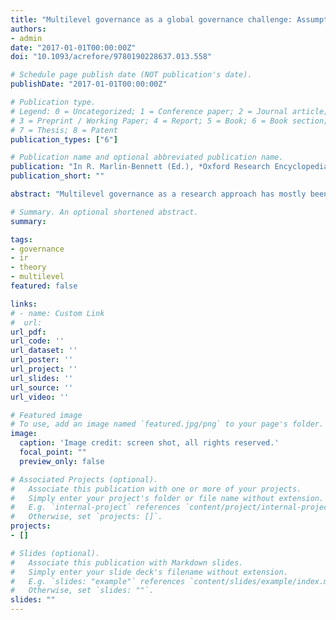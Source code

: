 ```yaml
---
title: "Multilevel governance as a global governance challenge: Assumptions, methods, shortcomings and future directions"
authors:
- admin
date: "2017-01-01T00:00:00Z"
doi: "10.1093/acrefore/9780190228637.013.558"

# Schedule page publish date (NOT publication's date).
publishDate: "2017-01-01T00:00:00Z"

# Publication type.
# Legend: 0 = Uncategorized; 1 = Conference paper; 2 = Journal article;
# 3 = Preprint / Working Paper; 4 = Report; 5 = Book; 6 = Book section;
# 7 = Thesis; 8 = Patent
publication_types: ["6"]

# Publication name and optional abbreviated publication name.
publication: "In R. Marlin-Bennett (Ed.), *Oxford Research Encyclopedia of Politics*. Oxford University Press"
publication_short: ""

abstract: "Multilevel governance as a research approach has mostly been applied to explain governance problématiques surrounding the European Union or international organizations. As a general research framework in the area of IR theory, however, multilevel governance has widely been underutilized, despite the many advantages the approach offers in the empirical investigation of an increasingly complex international or global system. This is especially true in regard to the investigation of dynamic aspects and processes of global governance. This paper provides an overview of some of the core assumptions and methodologies of a multilevel global governance framework and provides examples, how existing research programs and traditions can benefit from including this approach and its methodological toolkit."

# Summary. An optional shortened abstract.
summary:

tags:
- governance
- ir
- theory
- multilevel
featured: false

links:
# - name: Custom Link
#  url:
url_pdf:
url_code: ''
url_dataset: ''
url_poster: ''
url_project: ''
url_slides: ''
url_source: ''
url_video: ''

# Featured image
# To use, add an image named `featured.jpg/png` to your page's folder.
image:
  caption: 'Image credit: screen shot, all rights reserved.'
  focal_point: ""
  preview_only: false

# Associated Projects (optional).
#   Associate this publication with one or more of your projects.
#   Simply enter your project's folder or file name without extension.
#   E.g. `internal-project` references `content/project/internal-project/index.md`.
#   Otherwise, set `projects: []`.
projects:
- []

# Slides (optional).
#   Associate this publication with Markdown slides.
#   Simply enter your slide deck's filename without extension.
#   E.g. `slides: "example"` references `content/slides/example/index.md`.
#   Otherwise, set `slides: ""`.
slides: ""
---
```

